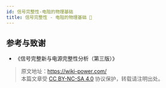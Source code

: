 ```yaml
---
id: 信号完整性-电阻的物理基础
title: 信号完整性 - 电阻的物理基础 🚧
---
```


## 参考与致谢

- 《信号完整新与电源完整性分析（第三版）》

> 原文地址：<https://wiki-power.com/>  
> 本篇文章受 [CC BY-NC-SA 4.0](https://creativecommons.org/licenses/by/4.0/deed.zh) 协议保护，转载请注明出处。

